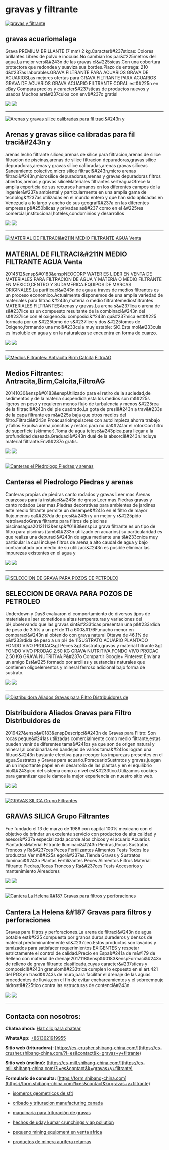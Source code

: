 # gravas y filtrante

<a href="https://swt.shibang-china.com/?l=es&img&k=gravas+y+filtrante" target="_blank">![gravas y filtrante](http://static.shibang-china.com/all-800x300/1154.jpg)</a>

## gravas acuariomalaga
Grava PREMIUM BRILLANTE (7 mm) 2 kg.Caracter&#237sticas: Colores brillantes.Libres de polvo e inocuas.No cambian los par&#225metros del agua.La mejor versi&#243n de las gravas cl&#225sicas.Con una cobertura protectora que redondea y suaviza sus bordes.Plazo de entrega: 210 d&#237as laborables.GRAVA FILTRANTE PARA ACUARIOS GRAVA DE ACUARIOSLas mejores ofertas para GRAVA FILTRANTE PARA ACUARIOS GRAVA DE ACUARIOS GRAVA ACUARIO FILTRANTE CORAL est&#225n en eBay Compara precios y caracter&#237sticas de productos nuevos y usados Muchos art&#237culos con env&#237o gratis!


<a href="https://whatsapp.shibangsoft.com/WhatsApp.php" target="_blank" title="WhatsApp">![](http://static.shibang-china.com/icon/whatsapp.png)</a> <a href="https://swt.shibang-china.com/?l=es&icon&k=gravas+y+filtrante" target="_blank">![](http://static.shibang-china.com/icon/chat-es.png)</a>

---

<a href="https://swt.shibang-china.com/?l=es&img&k=gravas+y+filtrante" target="_blank">![Arenas y gravas silice calibradas para fil traci&#243n y](http://static.shibang-china.com/all-800x300/377.jpg)</a>

## Arenas y gravas silice calibradas para fil traci&#243n y
arenas lecho filtrante siliceo,arenas de silice para filtracion,arenas de silice filtracion de piscinas,arenas de silice filtracion depuradoras,gravas silice depuradoras,arenas y gravas silice calibradas,arenas gravas siliceas Saneamiento colectivo,micro silice filtraci&#243n,micro arenas filtraci&#243n,microsilice depuradoras,arenas y gravas depuradoras filtros abiertos,arenas y gravas siliceMateriales filtrantes serteaguaOfrece la amplia experticia de sus recursos humanos en los diferentes campos de la ingenier&#237a ambiental y particularmente en una amplia gama de tecnolog&#237as utilizadas en el mundo entero y que han sido aplicadas en Venezuela a lo largo y ancho de sus geograf&#237a en las diferentes empresas p&#250blicas y privadas as&#237 como en el &#225rea comercial,institucional,hoteles,condominios y desarrollos


<a href="https://whatsapp.shibangsoft.com/WhatsApp.php" target="_blank" title="WhatsApp">![](http://static.shibang-china.com/icon/whatsapp.png)</a> <a href="https://swt.shibang-china.com/?l=es&icon&k=gravas+y+filtrante" target="_blank">![](http://static.shibang-china.com/icon/chat-es.png)</a>

---

<a href="https://swt.shibang-china.com/?l=es&img&k=gravas+y+filtrante" target="_blank">![MATERIAL DE FILTRACI&#211N MEDIO FILTRANTE AGUA Venta](http://static.shibang-china.com/all-800x300/168.jpg)</a>

## MATERIAL DE FILTRACI&#211N MEDIO FILTRANTE AGUA Venta
2014512&ensp&#0183&enspNEOCORP WATER ES LIDER EN VENTA DE MATERIALES PARA FILTRACION DE AGUA Y MATERIA O MEDIO FILTRANTE EN MEXICO,CENTRO Y SUDAMERICA.EQUIPOS DE MARCAS ORIGINALES.La purificaci&#243n de agua a traves de medios filtrantes es un proceso economico.Actualmente disponemos de una amplia variedad de materiales para filtraci&#243n,materia o medio filtrantemediosfiltrantes MATERIALES FILTRANTESArenas y gravas.La arena s&#237lica o arena de s&#237lice es un compuesto resultante de la combinaci&#243n del s&#237lice con el oxigeno.Su composici&#243n qu&#237mica est&#225 formada por un &#225tomo de s&#237lice y dos &#225tomos de Oxigeno,formando una mol&#233cula muy estable: SiO.Esta mol&#233cula es insoluble en agua y en la naturaleza se encuentra en forma de cuarzo.


<a href="https://whatsapp.shibangsoft.com/WhatsApp.php" target="_blank" title="WhatsApp">![](http://static.shibang-china.com/icon/whatsapp.png)</a> <a href="https://swt.shibang-china.com/?l=es&icon&k=gravas+y+filtrante" target="_blank">![](http://static.shibang-china.com/icon/chat-es.png)</a>

---

<a href="https://swt.shibang-china.com/?l=es&img&k=gravas+y+filtrante" target="_blank">![Medios Filtrantes: Antracita,Birm,Calcita,FiltroAG](http://static.shibang-china.com/all-800x300/791.jpg)</a>

## Medios Filtrantes: Antracita,Birm,Calcita,FiltroAG
20141030&ensp&#0183&enspUtilizado para el retiro de la suciedad,de sedimentos y de la materia suspendida,esta los medios son m&#225s ligeros en peso y requieren menos flujo de turbulencia y menos &#225rea de la filtraci&#243n del pie cuadrado.La gota de presi&#243n a trav&#233s de la capa filtrante es m&#225s baja que otros medios del filtro.Filtraci&#243n ProacuarioImpulsores con autolimpieza,ahorra trabajo y fallos.Expulsa arena,conchas y restos para no da&#241ar el rotor.Con filtro de superficie (skimmer).Toma de agua telesc&#243pica,para llegar a la profundidad deseada.Graduaci&#243n dual de la absorci&#243n.Incluye material filtrante.Env&#237o gratis.


<a href="https://whatsapp.shibangsoft.com/WhatsApp.php" target="_blank" title="WhatsApp">![](http://static.shibang-china.com/icon/whatsapp.png)</a> <a href="https://swt.shibang-china.com/?l=es&icon&k=gravas+y+filtrante" target="_blank">![](http://static.shibang-china.com/icon/chat-es.png)</a>

---

<a href="https://swt.shibang-china.com/?l=es&img&k=gravas+y+filtrante" target="_blank">![Canteras el Piedrologo Piedras y arenas](http://static.shibang-china.com/all-800x300/440.jpg)</a>

## Canteras el Piedrologo Piedras y arenas
Canteras propias de piedras canto rodados y gravas Leer mas.Arenas cuarzosas para la instalaci&#243n de grass Leer mas.Piedras gravas y canto rodados Leer mas.Piedras decorativas para ambientes de jardines este medio filtrante permite un desempe&#241o en el filtro de mayor flujo,menos ca&#237da de presi&#243n y un mejor y r&#225pido retrolavadoGrava filtrante para filtros de piscinas piscinasagua20121113&ensp&#0183&enspLa grava filtrante es un tipo de filtro para piscinas (tambi&#233n utilizado en acuarios) su particularidad es que realiza una depuraci&#243n de agua mediante una t&#233cnica muy particular la cual incluye filtros de arena,a alto caudal de agua y bajo contramatado por medio de su utilizaci&#243n es posible eliminar las impurezas existentes en el agua y


<a href="https://whatsapp.shibangsoft.com/WhatsApp.php" target="_blank" title="WhatsApp">![](http://static.shibang-china.com/icon/whatsapp.png)</a> <a href="https://swt.shibang-china.com/?l=es&icon&k=gravas+y+filtrante" target="_blank">![](http://static.shibang-china.com/icon/chat-es.png)</a>

---

<a href="https://swt.shibang-china.com/?l=es&img&k=gravas+y+filtrante" target="_blank">![SELECCION DE GRAVA PARA POZOS DE PETROLEO](http://static.shibang-china.com/all-800x300/498.jpg)</a>

## SELECCION DE GRAVA PARA POZOS DE PETROLEO
Underdown y Das8 evaluaron el comportamiento de diversos tipos de materiales al ser sometidos a altas temperaturas y variaciones del pH,observando que las gravas sint&#233ticas presentan una p&#233rdida de peso de 3.5% a un pH de 11 a 600&#176F,mucho menor en comparaci&#243n al obtenido con grava natural Ottawa de 46.1% de p&#233rdida de peso a un pH de 11SUSTRATO ACUARIO PLANTADO FONDO VIVO PRODAC&gt Peces &gt Sustrato,gravas y material filtrante &gt FONDO VIVO PRODAC 2.50 KG GRAVA NUTRITIVA.FONDO VIVO PRODAC 2.50 KG GRAVA NUTRITIVA.P&#237o Compartir Google+ Pinterest Enviar a un amigo Est&#225 formado por arcillas y sustancias naturales que contienen oligoelementos y mineral ferroso adicional bajo forma de sustrato.


<a href="https://whatsapp.shibangsoft.com/WhatsApp.php" target="_blank" title="WhatsApp">![](http://static.shibang-china.com/icon/whatsapp.png)</a> <a href="https://swt.shibang-china.com/?l=es&icon&k=gravas+y+filtrante" target="_blank">![](http://static.shibang-china.com/icon/chat-es.png)</a>

---

<a href="https://swt.shibang-china.com/?l=es&img&k=gravas+y+filtrante" target="_blank">![Distribuidora Aliados Gravas para Filtro Distribuidores de](http://static.shibang-china.com/all-800x300/1099.jpg)</a>

## Distribuidora Aliados Gravas para Filtro Distribuidores de
2019427&ensp&#0183&enspDescripci&#243n de Gravas para Filtro: Son rocas peque&#241as utilizadas comercialmente como medio filtrante,estas pueden venir de diferentes tama&#241os ya que son de origen natural y mineral,al combinarlas en bandejas de varios tama&#241os logran una filtraci&#243n bastante efectiva para recoger las impurezas presentes en el agua.Sustratos y Gravas para acuario.PoracuarioSustratos y gravas,juegan un un importante papel en el desarrollo de las plantas y en el equilibrio biol&#243gico del sistema como a nivel est&#233tico.Utilizamos cookies para garantizar que le damos la mejor experiencia en nuestro sitio web.


<a href="https://whatsapp.shibangsoft.com/WhatsApp.php" target="_blank" title="WhatsApp">![](http://static.shibang-china.com/icon/whatsapp.png)</a> <a href="https://swt.shibang-china.com/?l=es&icon&k=gravas+y+filtrante" target="_blank">![](http://static.shibang-china.com/icon/chat-es.png)</a>

---

<a href="https://swt.shibang-china.com/?l=es&img&k=gravas+y+filtrante" target="_blank">![GRAVAS SILICA Grupo Filtrantes](http://static.shibang-china.com/all-800x300/856.jpg)</a>

## GRAVAS SILICA Grupo Filtrantes
Fue fundado el 13 de marzo de 1986 con capital 100% mexicano con el objetivo de brindar un excelente servicio con productos de alta calidad y asesor&#237a especializada,acorde alos chicos y el acuario Acuarios PlantadosMaterial Filtrante Iluminaci&#243n Piedras,Rocas Sustratos Troncos y Ra&#237ces Peces Fertilizantes Alimentos Tests Todos los productos Ver m&#225s egor&#237as.Tienda Gravas y Sustratos Iluminaci&#243n Plantas Fertilizantes Peces Alimentos Filtros Material Filtrante Piedras,Rocas Troncos y Ra&#237ces Tests Accesorios y mantenimiento Aireadores


<a href="https://whatsapp.shibangsoft.com/WhatsApp.php" target="_blank" title="WhatsApp">![](http://static.shibang-china.com/icon/whatsapp.png)</a> <a href="https://swt.shibang-china.com/?l=es&icon&k=gravas+y+filtrante" target="_blank">![](http://static.shibang-china.com/icon/chat-es.png)</a>

---

<a href="https://swt.shibang-china.com/?l=es&img&k=gravas+y+filtrante" target="_blank">![Cantera La Helena &#187 Gravas para filtros y perforaciones](http://static.shibang-china.com/all-800x300/1182.jpg)</a>

## Cantera La Helena &#187 Gravas para filtros y perforaciones
Gravas para filtros y perforaciones.La arena de filtraci&#243n de agua potable est&#225 compuesta por granos duros,duraderos y densos de material predominantemente sil&#237ceo.Estos productos son lavados y tamizados para satisfacer requerimientos EXIGENTES y respetar estrictamente el control de calidad.Precio en Espa&#241a de m&#179 de Relleno con material de drenaje2017118&ensp&#0183&enspFormaci&#243n de relleno de grava filtrante clasificada,cuyas caracter&#237sticas y composici&#243n granulom&#233trica cumplen lo expuesto en el art.421 del PG3,en trasd&#243s de muro,para facilitar el drenaje de las aguas procedentes de lluvia,con el fin de evitar encharcamientos y el sobreempuje hidrost&#225tico contra las estructuras de contenci&#243n.


<a href="https://whatsapp.shibangsoft.com/WhatsApp.php" target="_blank" title="WhatsApp">![](http://static.shibang-china.com/icon/whatsapp.png)</a> <a href="https://swt.shibang-china.com/?l=es&icon&k=gravas+y+filtrante" target="_blank">![](http://static.shibang-china.com/icon/chat-es.png)</a>

---
## Contacta con nosotros:

**Chatea ahora:** [Haz clic para chatear](https://swt.shibang-china.com?l=es&contact&k=gravas+y+filtrante)

**WhatsApp:**  [+8613621919955](https://whatsapp.shibangsoft.com/WhatsApp.php)

**Sitio web (trituradora):** [https://es-crusher.shibang-china.com/](https://es-crusher.shibang-china.com/?l=es&contact&k=gravas+y+filtrante)

**Sitio web (molino):** [https://es-mill.shibang-china.com/](https://es-mill.shibang-china.com/?l=es&contact&k=gravas+y+filtrante)

**Formulario de consulta:** [https://form.shibang-china.com](https://form.shibang-china.com?l=es&contact&k=gravas+y+filtrante)

* [isomeros geometricos de sf4](../74/isomeros%20geometricos%20de%20sf4.md)

* [cribado y trituracion manufacturing canada](../78/cribado%20y%20trituracion%20manufacturing%20canada.md)

* [maquinaria para trituración de gravas](../68/maquinaria%20para%20trituraci%C3%B3n%20de%20gravas.md)

* [hechos de uday kumar crunchings v ap pollution](../72/hechos%20de%20uday%20kumar%20crunchings%20v%20ap%20pollution.md)

* [pequeno mining equipment en venta africa](../72/pequeno%20mining%20equipment%20en%20venta%20africa.md)

* [productos de minera aurifera retamas](../71/productos%20de%20minera%20aurifera%20retamas.md)